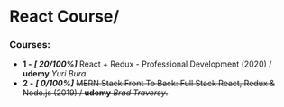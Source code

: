 # React Course/
### Courses:

- **1 -**  ***[ 20/100%]*** React + Redux - Professional Development (2020) / **udemy** *Yuri Bura*.
- **2 -**  ***[  0/100%]*** ~~MERN Stack Front To Back: Full Stack React, Redux & Node.js (2019) / **udemy** *Brad Traversy*.~~